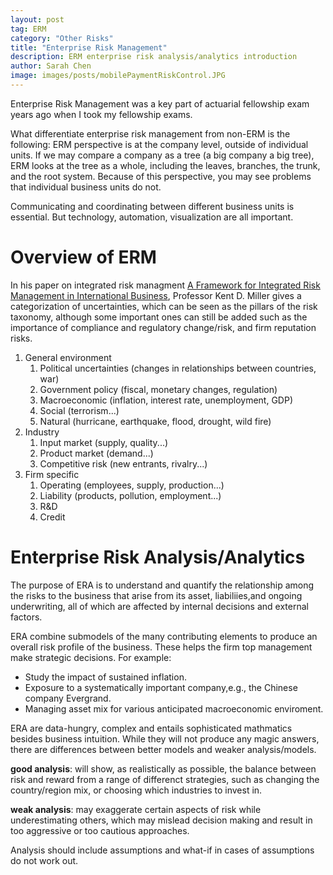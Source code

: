 ```yaml
---
layout: post
tag: ERM
category: "Other Risks"
title: "Enterprise Risk Management"
description: ERM enterprise risk analysis/analytics introduction
author: Sarah Chen
image: images/posts/mobilePaymentRiskControl.JPG
---
```


Enterprise Risk Management was a key part of actuarial fellowship exam years ago when I took my fellowship exams.  

What differentiate enterprise risk management from non-ERM is the following:
ERM perspective is at the company level, outside of individual units. If we may compare a company as a tree (a big company a big tree), ERM looks at the tree as a whole, including the leaves, branches, the trunk, and the root system. Because of this perspective, you may see problems that individual business units do not. 

Communicating and coordinating between different business units is essential. But technology, automation, visualization are all important.  

# Overview of ERM
In his paper on integrated risk managment [A Framework for Integrated Risk Management in International Business](https://link.springer.com/article/10.1057/palgrave.jibs.8490270), Professor Kent D. Miller gives a categorization of uncertainties, which can be seen as the pillars of the risk taxonomy, although some important ones can still be added such as the importance of compliance and regulatory change/risk, and firm reputation risks. 
1. General environment
   1. Political uncertainties (changes in relationships between countries, war)
   2. Government policy (fiscal, monetary changes, regulation)
   3. Macroeconomic (inflation, interest rate, unemployment, GDP)
   4. Social (terrorism...)
   5. Natural (hurricane, earthquake, flood, drought, wild fire)
2. Industry
   1. Input market (supply, quality...)
   2. Product market (demand...)
   3. Competitive risk (new entrants, rivalry...)
3. Firm specific
   1. Operating (employees, supply, production...)
   2. Liability (products, pollution, employment...)
   3. R&D
   4. Credit

# Enterprise Risk Analysis/Analytics
The purpose of ERA is to understand and quantify the relationship among the risks to the business that arise from its asset, liabiliies,and ongoing underwriting, all of which are affected by internal decisions and external factors. 

ERA combine submodels of the many contributing elements to produce an overall risk profile of the business.  These helps the firm top management make strategic decisions.  For example:
- Study the impact of sustained inflation.
- Exposure to a systematically important company,e.g., the Chinese company Evergrand. 
- Managing asset mix for various anticipated macroeconomic enviroment.

ERA are data-hungry, complex and entails sophisticated mathmatics besides business intuition. While they will not produce any magic answers, there are differences between better models and weaker analysis/models. 

**good analysis**: will show, as realistically as possible, the balance between risk and reward from a range of differenct strategies, such as changing the country/region mix, or choosing which industries to invest in. 

**weak analysis**: may exaggerate certain aspects of risk while underestimating others, which may mislead decision making and result in too aggressive or too cautious approaches. 

Analysis should include assumptions and what-if in cases of assumptions do not work out.
